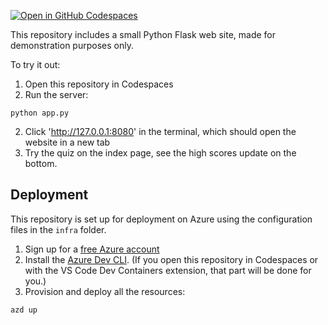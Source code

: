 [![Open in GitHub Codespaces](https://github.com/codespaces/badge.svg)](https://github.com/codespaces/new?hide_repo_select=true&repo=pamelafox%2Fflask-db-quiz-example)

This repository includes a small Python Flask web site, made for demonstration purposes only.

To try it out:

1. Open this repository in Codespaces
2. Run the server:

```console
python app.py
```

2. Click 'http://127.0.0.1:8080' in the terminal, which should open the website in a new tab
3. Try the quiz on the index page, see the high scores update on the bottom.

## Deployment

This repository is set up for deployment on Azure using the configuration files in the `infra` folder.

1. Sign up for a [free Azure account](https://azure.microsoft.com/free/?WT.mc_id=python-79461-pamelafox)
2. Install the [Azure Dev CLI](https://learn.microsoft.com/azure/developer/azure-developer-cli/install-azd?WT.mc_id=python-79461-pamelafox). (If you open this repository in Codespaces or with the VS Code Dev Containers extension, that part will be done for you.)
3. Provision and deploy all the resources:
```
azd up
```



